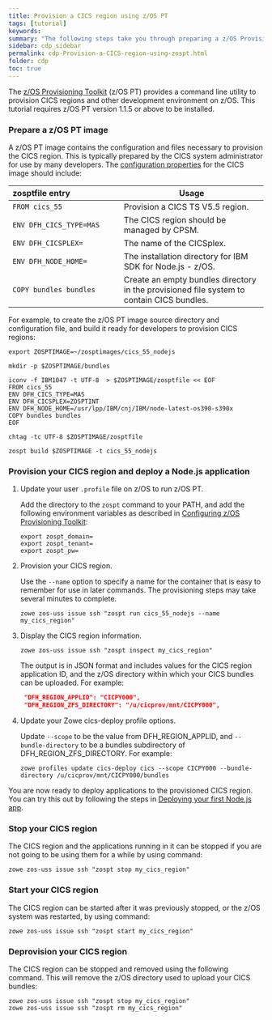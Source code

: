 ```yaml
---
title: Provision a CICS region using z/OS PT
tags: [tutorial]
keywords:
summary: "The following steps take you through preparing a z/OS Provisioning Toolkit image for CICS, provisioning a CICS region using the image, and then starting, stopping and deprovisioning it."
sidebar: cdp_sidebar
permalink: cdp-Provision-a-CICS-region-using-zospt.html
folder: cdp
toc: true
---
```


The [z/OS Provisioning Toolkit](https://developer.ibm.com/mainframe/products/zospt/) (z/OS PT) provides a command line utility to provision CICS regions and other development environment on z/OS. This tutorial requires z/OS PT version 1.1.5 or above to be installed.

### Prepare a z/OS PT image

A z/OS PT image contains the configuration and files necessary to provision the CICS region. This is typically prepared by the CICS system administrator for use by many developers. The [configuration properties](https://www.ibm.com/support/knowledgecenter/en/SSXH44E_1.0.0/zospt/cics/zospt-cics-properties.html) for the CICS image should include:

| zosptfile&nbsp;entry&nbsp;&nbsp;&nbsp;&nbsp;&nbsp;&nbsp;&nbsp;&nbsp;&nbsp;&nbsp;&nbsp;&nbsp;&nbsp;&nbsp;&nbsp;&nbsp;&nbsp;&nbsp;&nbsp;&nbsp;&nbsp; | Usage |
| --- | -- |
| `FROM cics_55` | Provision a CICS TS V5.5 region. |
| `ENV DFH_CICS_TYPE=MAS` | The CICS region should be managed by CPSM. |
| `ENV DFH_CICSPLEX=` | The name of the CICSplex. |
| `ENV DFH_NODE_HOME=` | The installation directory for IBM SDK for Node.js - z/OS. |
| `COPY bundles bundles` | Create an empty bundles directory in the provisioned file system to contain CICS bundles. |

For example, to create the z/OS PT image source directory and configuration file, and build it ready for developers to provision CICS regions:

```console
export ZOSPTIMAGE=~/zosptimages/cics_55_nodejs

mkdir -p $ZOSPTIMAGE/bundles

iconv -f IBM1047 -t UTF-8  > $ZOSPTIMAGE/zosptfile << EOF
FROM cics_55
ENV DFH_CICS_TYPE=MAS
ENV DFH_CICSPLEX=ZOSPTINT
ENV DFH_NODE_HOME=/usr/lpp/IBM/cnj/IBM/node-latest-os390-s390x
COPY bundles bundles
EOF

chtag -tc UTF-8 $ZOSPTIMAGE/zosptfile

zospt build $ZOSPTIMAGE -t cics_55_nodejs
```

### Provision your CICS region and deploy a Node.js application

1. Update your user `.profile` file on z/OS to run z/OS PT.

   Add the directory to the `zospt` command to your PATH, and add the following environment variables as described in [Configuring z/OS Provisioning Toolkit](https://www.ibm.com/support/knowledgecenter/en/SSXH44E_1.0.0/zospt/zospt-configuring.html):

   ```properties
   export zospt_domain=
   export zospt_tenant=
   export zospt_pw=
   ```

2. Provision your CICS region.

   Use the `--name` option to specify a name for the container that is easy to remember for use in later commands. The provisioning steps may take several minutes to complete.

   ```console
   zowe zos-uss issue ssh "zospt run cics_55_nodejs --name my_cics_region"
   ```

3. Display the CICS region information.

   ```console
   zowe zos-uss issue ssh "zospt inspect my_cics_region"
   ```

   The output is in JSON format and includes values for the CICS region application ID, and the z/OS directory within which your CICS bundles can be uploaded. For example:

   ```json
    "DFH_REGION_APPLID": "CICPY000",
    "DFH_REGION_ZFS_DIRECTORY": "/u/cicprov/mnt/CICPY000",
    ```

4. Update your Zowe cics-deploy profile options.

   Update `--scope` to be the value from DFH_REGION_APPLID, and `--bundle-directory` to be a bundles subdirectory of DFH_REGION_ZFS_DIRECTORY. For example:

   ```console
   zowe profiles update cics-deploy cics --scope CICPY000 --bundle-directory /u/cicprov/mnt/CICPY000/bundles
   ```

You are now ready to deploy applications to the provisioned CICS region. You can try this out by following the steps in [Deploying your first Node.js app](cdp-Deploying-your-first-nodejs-app).

### Stop your CICS region

The CICS region and the applications running in it can be stopped if you are not going to be using them for a while by using command:

```console
zowe zos-uss issue ssh "zospt stop my_cics_region"
```

### Start your CICS region

The CICS region can be started after it was previously stopped, or the z/OS system was restarted, by using command:

```console
zowe zos-uss issue ssh "zospt start my_cics_region"
```

### Deprovision your CICS region

The CICS region can be stopped and removed using the following command. This will remove the z/OS directory used to upload your CICS bundles:

```console
zowe zos-uss issue ssh "zospt stop my_cics_region"
zowe zos-uss issue ssh "zospt rm my_cics_region"
```
